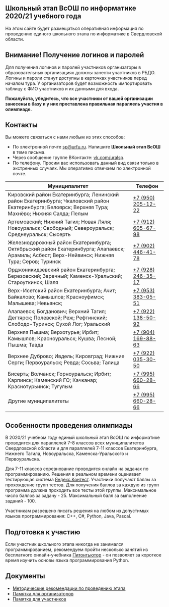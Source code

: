 ## Школьный этап ВсОШ по информатике 2020/21 учебного года

На этом сайте будет размещаться оперативная информация по проведению единого школьного этапа по информатике в Свердловской области.

## Внимание! Получение логинов и паролей

Для получения логинов и паролей участников организаторы в образовательных организациях должны занести участников в РБДО. Логины и пароли станут
доступны в карточках участников перед началом тура. У организаторов будет возможность импортировать таблицу с ФИО участников и их данными для входа.

**Пожалуйста, убедитесь, что все участники от вашей организации занесены в базу и у них проставлена правильная параллель участия в олимпиаде.**

## Контакты

Вы можете связаться с нами любым из этих способов:

- По электронной почте [sp@urfu.ru](mailto:sp@urfu.ru). Напишите **Школьный этап ВсОШ** в теме письма.
- Через сообщение группе ВКонтакте: [vk.com/uralsp](vk.com/uralsp).
- По телефону. Просим вас использовать данный вид связи только в экстренных случаях. Мы оперативно отвечаем по электронной почте.

| Муниципалитет | Телефон |
| --- | --- |
| Кировский район Екатеринбурга; Ленинский район Екатеринбурга; Чкаловский район Екатеринбурга; Белоярск; Верхняя Тура; Махнёво; Нижняя Салда; Пелым | [+7 (950) 205-12-22](tel:+79502051222) |
| Артемовский; Нижний Тагил; Новая Ляля; Новоуральск; Свободный; Североуральск; Среднеуральск; Сысерть | [+7 (912) 605-67-98](tel:+79126056798) |
| Железнодорожный район Екатеринбурга; Октябрьский район Екатеринбурга; Алапаевск; Арамиль; Асбест; Верх-Нейвинск; Нижняя Тура; Серов; Туринск  | [+7 (902) 446-41-78](tel:+79024464178) |
| Орджоникидзевский район Екатеринбурга; Березовский; Заречный; Каменск-Уральский; Староуткинск; Шаля | [+7 (928) 246-35-17](tel:+79282463517) |
| Верх-Исетский район Екатеринбурга; Ачит; Байкалово; Камышлов; Красноуфимск; Малышева; Невьянск; | [+7 (953) 383-05-51](tel:+79533830551) |
| Алапаевск; Богданович; Верхний Тагил; Дегтярск; Полевской; Реж; Рефтинский; Слободо-Туринск; Сухой Лог; Уральский | [+7 (922) 138-50-92](tel:+79221385092) |
| Верхняя Пышма; Верхотурье; Ирбит; Камышлов; Красноуральск; Кушва; Лесной; Пышма; Тавда| [+7 (904) 169-88-63](tel:+79041698863) |
| Верхнее Дуброво; Ивдель; Кировград; Нижние Серги; Первоуральск; Ревда; Сосьва; Талица | [+7 (922) 035-30-50](tel:+79220353050) |
| Бисерть; Волчанск; Горноуральск; Ирбит; Карпинск; Каменский ГО; Качканар; Краснотурьинск; Тугулым | [+7 (995) 660-28-66](tel:+79956602866) |
| Другие муниципалитеты | [+7 (995) 660-28-66](tel:+79956602866) |

## Особенности проведения олимпиады

В 2020/21 учебном году единый школьный этап ВсОШ по информатике проводится для параллелей 7-8 классов всех муниципалитетов Свердловской области и для параллелей 7-11 классов Екатеринбурга, Нижнего Тагила, Новоуральска, Каменска-Уральского и Первоуральска.

Для 7-11 классов соревнование проводится онлайн на задачах по программированию. Решения в реальном времени оценивает тестирующая система [Яндекс.Контест](https://contest.yandex.ru). Участники получают баллы за прохождение групп тестов. Для получения баллов за каждую из групп программа должна проходить все тесты этой группы. Максимальное число баллов за задачу - 25. Максимальный балл за выполнение заданий - 100.

Участникам разрешено писать решения на любом из допустимых языков программирования: C++, C#, Python, Java, Pascal.

## Подготовка к участию

Если участник школьного этапа никогда не занимался программированием, рекомендуем пройти несколько занятий из бесплатного онлайн-учебника [Питонтьютор](https://pythontutor.ru) - он позволяет за короткое время изучить основы языка программирования Python.

## Документы

* [Методические рекомендации по проведению этапа](https://github.com/alexbagirov/roi-svx-school-2020/raw/gh-pages/method_recommendations.pdf)
* [Памятка для организаторов](https://docs.google.com/document/d/1vz380WiW112YVmbTJjWZjO0B5OYD8QjJxCG4pkmCpcI/edit)
* [Памятка для участников](https://docs.google.com/document/d/1Wzfod84aU-GpVGUFJdvARhkQ8LLx-w5kMxOQhFxdhjI/edit)
